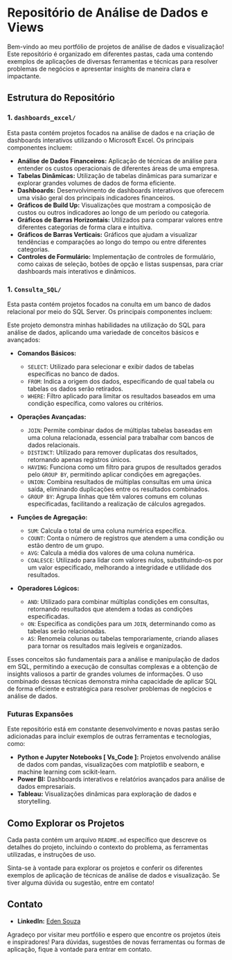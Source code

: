 # Repositório de Análise de Dados e Views

Bem-vindo ao meu portfólio de projetos de análise de dados e visualização! Este repositório é organizado em diferentes pastas, cada uma contendo exemplos de aplicações de diversas ferramentas e técnicas para resolver problemas de negócios e apresentar insights de maneira clara e impactante.

## Estrutura do Repositório

### 1. `dashboards_excel/`
Esta pasta contém projetos focados na análise de dados e na criação de dashboards interativos utilizando o Microsoft Excel. Os principais componentes incluem:

- **Análise de Dados Financeiros:** Aplicação de técnicas de análise para entender os custos operacionais de diferentes áreas de uma empresa.
- **Tabelas Dinâmicas:** Utilização de tabelas dinâmicas para sumarizar e explorar grandes volumes de dados de forma eficiente.
- **Dashboards:** Desenvolvimento de dashboards interativos que oferecem uma visão geral dos principais indicadores financeiros.
- **Gráficos de Build Up:** Visualizações que mostram a composição de custos ou outros indicadores ao longo de um período ou categoria.
- **Gráficos de Barras Horizontais:** Utilizados para comparar valores entre diferentes categorias de forma clara e intuitiva.
- **Gráficos de Barras Verticais:** Gráficos que ajudam a visualizar tendências e comparações ao longo do tempo ou entre diferentes categorias.
- **Controles de Formulário:** Implementação de controles de formulário, como caixas de seleção, botões de opção e listas suspensas, para criar dashboards mais interativos e dinâmicos.

### 1. `Consulta_SQL/`
Esta pasta contém projetos focados na conulta em um banco de dados relacional por meio do SQL Server. Os principais componentes incluem:

Este projeto demonstra minhas habilidades na utilização do SQL para análise de dados, aplicando uma variedade de conceitos básicos e avançados:

- **Comandos Básicos:**
  - `SELECT`: Utilizado para selecionar e exibir dados de tabelas específicas no banco de dados.
  - `FROM`: Indica a origem dos dados, especificando de qual tabela ou tabelas os dados serão retirados.
  - `WHERE`: Filtro aplicado para limitar os resultados baseados em uma condição específica, como valores ou critérios.

- **Operações Avançadas:**
  - `JOIN`: Permite combinar dados de múltiplas tabelas baseadas em uma coluna relacionada, essencial para trabalhar com bancos de dados relacionais.
  - `DISTINCT`: Utilizado para remover duplicatas dos resultados, retornando apenas registros únicos.
  - `HAVING`: Funciona como um filtro para grupos de resultados gerados pelo `GROUP BY`, permitindo aplicar condições em agregações.
  - `UNION`: Combina resultados de múltiplas consultas em uma única saída, eliminando duplicações entre os resultados combinados.
  - `GROUP BY`: Agrupa linhas que têm valores comuns em colunas especificadas, facilitando a realização de cálculos agregados.

- **Funções de Agregação:**
  - `SUM`: Calcula o total de uma coluna numérica específica.
  - `COUNT`: Conta o número de registros que atendem a uma condição ou estão dentro de um grupo.
  - `AVG`: Calcula a média dos valores de uma coluna numérica.
  - `COALESCE`: Utilizado para lidar com valores nulos, substituindo-os por um valor especificado, melhorando a integridade e utilidade dos resultados.

- **Operadores Lógicos:**
  - `AND`: Utilizado para combinar múltiplas condições em consultas, retornando resultados que atendem a todas as condições especificadas.
  - `ON`: Especifica as condições para um `JOIN`, determinando como as tabelas serão relacionadas.
  - `AS`: Renomeia colunas ou tabelas temporariamente, criando aliases para tornar os resultados mais legíveis e organizados.

Esses conceitos são fundamentais para a análise e manipulação de dados em SQL, permitindo a execução de consultas complexas e a obtenção de insights valiosos a partir de grandes volumes de informações. O uso combinado dessas técnicas demonstra minha capacidade de aplicar SQL de forma eficiente e estratégica para resolver problemas de negócios e análise de dados.


### Futuras Expansões
Este repositório está em constante desenvolvimento e novas pastas serão adicionadas para incluir exemplos de outras ferramentas e tecnologias, como:

- **Python e Jupyter Notebooks [ Vs_Code ]:** Projetos envolvendo análise de dados com pandas, visualizações com matplotlib e seaborn, e machine learning com scikit-learn.
- **Power BI:** Dashboards interativos e relatórios avançados para análise de dados empresariais.
- **Tableau:** Visualizações dinâmicas para exploração de dados e storytelling.

## Como Explorar os Projetos
Cada pasta contém um arquivo `README.md` específico que descreve os detalhes do projeto, incluindo o contexto do problema, as ferramentas utilizadas, e instruções de uso.

Sinta-se à vontade para explorar os projetos e conferir os diferentes exemplos de aplicação de técnicas de análise de dados e visualização. Se tiver alguma dúvida ou sugestão, entre em contato!

## Contato
- **LinkedIn:** [Eden Souza]([https://www.linkedin.com/in/seuperfil](https://www.linkedin.com/in/eden-souza-dados/))

Agradeço por visitar meu portfólio e espero que encontre os projetos úteis e inspiradores!
Para dúvidas, sugestões de novas ferramentas ou formas de aplicação, fique à vontade para entrar em contato.
